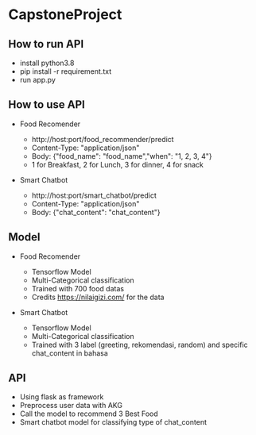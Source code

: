# CapstoneProject

## How to run API
- install python3.8
- pip install -r requirement.txt
- run app.py

## How to use API
- Food Recomender
  - http://host:port/food_recommender/predict
  - Content-Type: "application/json"
  - Body: {"food_name": "food_name","when": "1, 2, 3, 4"}
  - 1 for Breakfast, 2 for Lunch, 3 for dinner, 4 for snack
 
- Smart Chatbot
  - http://host:port/smart_chatbot/predict
  - Content-Type: "application/json"
  - Body: {"chat_content": "chat_content"}
 
## Model

- Food Recomender
  - Tensorflow Model
  - Multi-Categorical classification
  - Trained with 700 food datas
  - Credits https://nilaigizi.com/ for the data

- Smart Chatbot
  - Tensorflow Model
  - Multi-Categorical classification
  - Trained with 3 label (greeting, rekomendasi, random) and specific chat_content in bahasa


## API

- Using flask as framework
- Preprocess user data with AKG
- Call the model to recommend 3 Best Food
- Smart chatbot model for classifying type of chat_content
